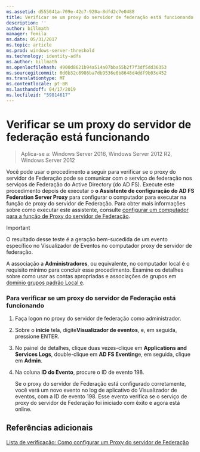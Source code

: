 ```yaml
---
ms.assetid: d555041a-709e-42c7-920a-8dfd2c7e0488
title: Verificar se um proxy do servidor de federação está funcionando
description: ''
author: billmath
manager: femila
ms.date: 05/31/2017
ms.topic: article
ms.prod: windows-server-threshold
ms.technology: identity-adfs
ms.author: billmath
ms.openlocfilehash: 4900d8621b94a514a07bba55b2f7f3df5dd36353
ms.sourcegitcommit: 0d0b32c8986ba7db9536e0b8648d4ddf9b03e452
ms.translationtype: MT
ms.contentlocale: pt-BR
ms.lasthandoff: 04/17/2019
ms.locfileid: "59814617"
---
```

# <a name="verify-that-a-federation-server-proxy-is-operational"></a>Verificar se um proxy do servidor de federação está funcionando

>Aplica-se a: Windows Server 2016, Windows Server 2012 R2, Windows Server 2012

Você pode usar o procedimento a seguir para verificar se o proxy do servidor de Federação pode se comunicar com o serviço de federação nos serviços de Federação do Active Directory \(do AD FS\). Execute este procedimento depois de executar o **o Assistente de configuração do AD FS Federation Server Proxy** para configurar o computador para executar na função de proxy do servidor de Federação. Para obter mais informações sobre como executar este assistente, consulte [configurar um computador para a função de Proxy do servidor de Federação](Configure-a-Computer-for-the-Federation-Server-Proxy-Role.md).  
  
> [!IMPORTANT]  
> O resultado desse teste é a geração bem-sucedida de um evento específico no Visualizador de Eventos no computador proxy de servidor de federação.  
  
A associação a **Administradores**, ou equivalente, no computador local é o requisito mínimo para concluir esse procedimento.  Examine os detalhes sobre como usar as contas apropriadas e associações de grupos em [domínio grupos padrão Local e](https://go.microsoft.com/fwlink/?LinkId=83477).   
  
### <a name="to-verify-that-a-federation-server-proxy-is-operational"></a>Para verificar se um proxy do servidor de Federação está funcionando  
  
1.  Faça logon no proxy do servidor de federação como administrador.  
  
2.  Sobre o **inicie** tela, digite**Visualizador de eventos**, e, em seguida, pressione ENTER.  
  
3.  No painel de detalhes, clique duas vezes\-clique em **Applications and Services Logs**, double\-clique em **AD FS Eventing**e, em seguida, clique em **Admin**.  
  
4.  Na coluna **ID do Evento**, procure o ID de evento 198.  
  
    Se o proxy do servidor de Federação está configurado corretamente, você verá um novo evento no log de aplicativo do Visualizador de eventos, com a ID de evento 198. Esse evento verifica se o serviço de proxy do servidor de Federação foi iniciado com êxito e agora está online.  
  
## <a name="additional-references"></a>Referências adicionais  
[Lista de verificação: Como configurar um Proxy do servidor de Federação](Checklist--Setting-Up-a-Federation-Server-Proxy.md)  
  

